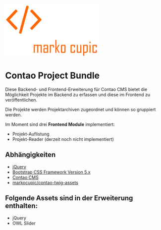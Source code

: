 ![Alt text](docs/logo.png?raw=true "logo")

# Contao Project Bundle
Diese Backend- und Frontend-Erweiterung für Contao CMS bietet die Möglichkeit Projekte im Backend zu erfassen und diese im Frontend zu veröffentlichen.

Die Projekte werden Projektarchiven zugeordnet und können so gruppiert werden.

Im Moment sind drei **Frontend Module** implementiert:
- Projekt-Auflistung
- Projekt-Reader (derzeit noch nicht implementiert)

## Abhängigkeiten
- [jQuery](https://jquery.com/)
- [Bootstrap CSS Framework Version 5.x](https://getbootstrap.com/)
- [Contao CMS](https://github.com/contao/contao)
- [markocupic/contao-twig-assets](https://github.com/markocupic/contao-twig-assets)

## Folgende Assets sind in der Erweiterung enthalten:
- jQuery
- OWL Slider
